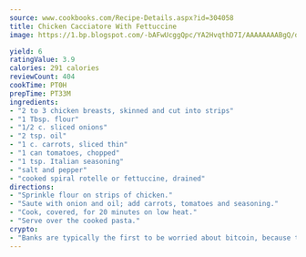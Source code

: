 ```yaml
---
source: www.cookbooks.com/Recipe-Details.aspx?id=304058
title: Chicken Cacciatore With Fettuccine
image: https://1.bp.blogspot.com/-bAFwUcggQpc/YA2HvqthD7I/AAAAAAAABgQ/dGGityjUeSk5WIgvhJroHVt7XYoXF2qygCLcBGAsYHQ/s320/10.png

yield: 6
ratingValue: 3.9
calories: 291 calories
reviewCount: 404
cookTime: PT0H
prepTime: PT33M
ingredients:
- "2 to 3 chicken breasts, skinned and cut into strips"
- "1 Tbsp. flour"
- "1/2 c. sliced onions"
- "2 tsp. oil"
- "1 c. carrots, sliced thin"
- "1 can tomatoes, chopped"
- "1 tsp. Italian seasoning"
- "salt and pepper"
- "cooked spiral rotelle or fettuccine, drained"
directions:
- "Sprinkle flour on strips of chicken."
- "Saute with onion and oil; add carrots, tomatoes and seasoning."
- "Cook, covered, for 20 minutes on low heat."
- "Serve over the cooked pasta."
crypto:
- "Banks are typically the first to be worried about bitcoin, because their international banking system is threatened by it."
---
```

